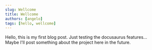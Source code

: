 ```yaml
---
slug: Wellcome
title: Wellcome
authors: [angelo]
tags: [hello, wellcome]
---
```


Hello, this is my first blog post. Just testing the docusaurus features... Maybe I'll post something about the project here in the future.